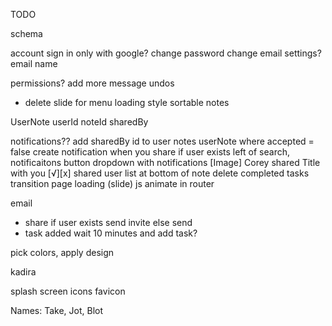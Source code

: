 TODO

schema

account
  sign in only with google?
  change password
  change email settings?
    email
    name

permissions?
add more message undos
  - delete
slide for menu
loading style
sortable notes

UserNote
  userId
  noteId
  sharedBy

notifications??
  add sharedBy id to user notes
  userNote where accepted = false
  create notification when you share if user exists
  left of search, notificaitons button
  dropdown with notifications
    [Image] Corey shared Title with you [√][x]
shared user list at bottom of note
delete completed tasks
transition page loading (slide) js animate in router

email
  - share
    if user exists
      send invite
    else
      send
  - task added
    wait 10 minutes and add task?

pick colors, apply design

kadira

splash screen
icons
favicon

Names: Take, Jot, Blot
